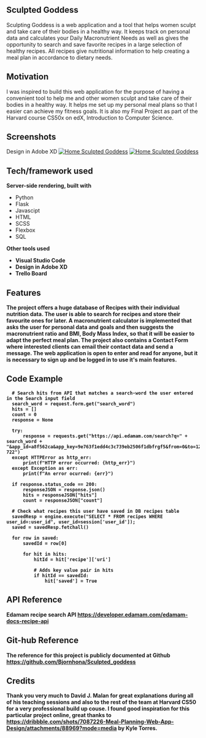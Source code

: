 ## Sculpted Goddess
 Sculpting Goddess is a web application and a tool that helps women sculpt and take care of their bodies in a healthy way. It keeps track on personal data and calculates your Daily Macronutrient Needs as well as gives the opportunity to search and save favorite recipes in a large selection of healthy recipes. All recipes give nutritional information to help creating a meal plan in accordance to dietary needs.

## Motivation
I was inspired to build this web application for the purpose of having a convenient tool to help me and other women sculpt and take care of their bodies in a healthy way. It helps me set up my personal meal plans so that I easier can achieve my fitness goals. It is also my Final Project as part of the Harvard course CS50x on edX, Introduction to Computer Science.
 
## Screenshots
Design in Adobe XD
[![Home Sculpted Goddess](https://github.com/Bjornhona/Sculpted_goddess/blob/master/static/images/screen_shot.png)](https://github.com/Bjornhona/Sculpted_goddess/blob/master/static/images/screen_shot.png)
[![Home Sculpted Goddess](https://github.com/Bjornhona/Sculpted_goddess/blob/master/static/images/screen_shot_2.png)](https://github.com/Bjornhona/Sculpted_goddess/blob/master/static/images/screen_shot_2.png)

## Tech/framework used
<b>Server-side rendering, built with</b>
- Python
- Flask
- Javascipt
- HTML
- SCSS
- Flexbox
- SQL

<b>Other tools used<b>
- Visual Studio Code
- Design in Adobe XD
- Trello Board

## Features
The project offers a huge database of Recipes with their individual nutrition data. The user is able to search for recipes and store their favourite ones for later. A macronutrient calculator is implemented that asks the user for personal data and goals and then suggests the macronutrient ratio and BMI, Body Mass Index, so that it will be easier to adapt the perfect meal plan. The project also contains a Contact Form where interested clients can email their contact data and send a message. The web application is open to enter and read for anyone, but it is necessary to sign up and be logged in to use it's main features.

## Code Example
```
  # Search hits from API that matches a search-word the user entered in the Search input field
  search_word = request.form.get("search_word")
  hits = []
  count = 0
  response = None

  try:
      response = requests.get("https://api.edamam.com/search?q=" + search_word + "&app_id=a8f562ca&app_key=9e763f1edd4c3c739eb2506f1dbfrgf5&from=0&to=12&calories=591-722")
  except HTTPError as http_err:
      print(f"HTTP error occurred: {http_err}")
  except Exception as err:
      print(f"An error ocurred: {err}")

  if response.status_code == 200:
      responseJSON = response.json()
      hits = responseJSON["hits"]
      count = responseJSON["count"]

  # Check what recipes this user have saved in DB recipes table
  savedResp = engine.execute("SELECT * FROM recipes WHERE user_id=:user_id", user_id=session['user_id']);
  saved = savedResp.fetchall()

  for row in saved:
      savedId = row[0]

      for hit in hits:
          hitId = hit['recipe']['uri']

          # Adds key value pair in hits
          if hitId == savedId:
              hit['saved'] = True

```

## API Reference
Edamam recipe search API
https://developer.edamam.com/edamam-docs-recipe-api

## Git-hub Reference
The reference for this project is publicly documented at Github 
https://github.com/Bjornhona/Sculpted_goddess

## Credits
Thank you very much to David J. Malan for great explanations during all of his teaching sessions and also to the rest of the team at Harvard CS50 for a very professional build up couse.
I found good inspiration for this particular project online, great thanks to https://dribbble.com/shots/7087226-Meal-Planning-Web-App-Design/attachments/88969?mode=media by Kyle Torres.